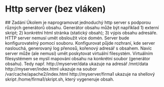 # Http server (bez vláken)

## Zadání
Úkolem je naprogramovat jednoduchý http server s podporou různých generátorů obsahu. Generátor obsahu může být například 1) externí skript; 2) konkrétní html stránka (statický obsah); 3) výpis obsahu adresáře. HTTP server nemusí umět obsloužit více domén. Server bude konfigurovatelný pomocí souboru. Konfigurovat půjde rozhraní, kde server naslouchá, generovaný log přenosů, kořenový adresář s obsahem. Navíc server může (ale nemusí) umět poskytovat virtuální filesystém. Virtuálním filesystémem se myslí mapování obsahu na konkrétní soubor (generátor obsahu). Tedy např. http://myserver/data ukazuje na adresář /mnt/data http://myserver/index.html ukazuje na soubor /var/cache/apache2/index.html http://myserver/firma1 ukazuje na shellový skript /home/firma1/skript.sh, který vygeneruje obsah.
